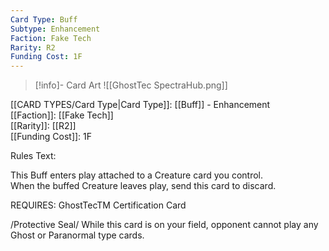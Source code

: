 ```yaml
---
Card Type: Buff
Subtype: Enhancement
Faction: Fake Tech
Rarity: R2
Funding Cost: 1F
---
```

> [!info]- Card Art
> ![[GhostTec SpectraHub.png]]

[[CARD TYPES/Card Type|Card Type]]: [[Buff]] - Enhancement  
[[Faction]]: [[Fake Tech]]  
[[Rarity]]: [[R2]]  
[[Funding Cost]]: 1F  

Rules Text:  

This Buff enters play attached to a Creature card you control.  
When the buffed Creature leaves play, send this card to discard.  

REQUIRES: GhostTecTM Certification Card  

/Protective Seal/ While this card is on your field, opponent cannot play any Ghost or Paranormal type cards.  

